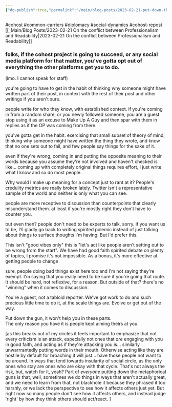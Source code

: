 ```yaml
---
{"dg-publish":true,"permalink":"/main/blog-posts/2023-02-21-put-down-the-gun-get-out-of-the-bucket-and-realize-you-aren-t-a-crab-on-cohost-and-posting-nicely/","noteIcon":"","created":"2023-08-09T17:00:09.309-04:00","updated":"2023-10-06T22:47:14.074-04:00"}
---
```


#cohost #common-carriers #diplomacy #social-dynamics #cohost-repost
[[_Main/Blog Posts/2023-02-21 On the conflict between Professionalism and Readability\|2023-02-21 On the conflict between Professionalism and Readability]]

### folks, if the cohost project is going to succeed, or any social media platform for that matter, you've gotta opt out of everything the other platforms get you to do.

(imo. I cannot speak for staff)

you're going to have to get in the habit of thinking why someone might have written part of their post, in context with the rest of their post and other writings if you aren't sure.

people write for who they know, with established context. if you're coming in from a random share, or you newly followed someone, you are a guest. stop using it as an excuse to Make Up A Guy and then spar with them in replies as if the OP was coming from there.

you've gotta get in the habit. exercising that small subset of theory of mind, thinking why someone might have written the thing they wrote, and know that no one sets out to fail, and few people say things for the sake of it.

even if they're wrong, coming in and putting the opposite meaning to their words because you assume they're not involved and haven't checked is like... coming up with completely original things requires effort, I just write what I know and so do most people.

Why would I make up meaning for a concept just to rant at it? People's credulity metrics are really broken lately. Twitter isn't a representative sample of the world and neither is only what you can see.

people are more receptive to discussion than counterpoints that clearly misunderstand them. at least if you're mostly right they don't have to counter you.

but even then? people don't need to be experts to talk, sorry. if you want us to be, I'll gladly go back to writing spirited polemic instead of just talking about things to surface thoughts I'm having. But I'd prefer this.

This isn't "good vibes only" this is "let's act like people aren't setting out to be wrong from the start". We have had good faith spirited debate on plenty of topics, I promise it's not impossible. As a bonus, it's more effective at getting people to change

sure, people doing bad things exist here too and I'm not saying they're exempt. I'm saying that you really need to be sure if you're going that route. It should be hard, not reflexive, for a reason. But outside of that? there's no "winning" when it comes to discussion.

You're a guest, not a tabloid reporter. We've got work to do and such precious little time to do it, at the scale things are. Evolve or get out of the way.

Put down the gun, it won't help you in these parts.  
The only reason you have it is people kept aiming theirs at you.

[as this breaks out of my circles it feels important to emphasize that not every criticism is an attack, especially not ones that _are_ engaging with you in good faith, and acting as if they're attacking you is... similarly unwarrrantedly putting words in their mouth. Otherwise acting like they are hostile by default for broaching it will just... have those people not want to be around. In ways that tend towards insularity of social circle, as the only ones who stay are ones who are okay with that cycle. That's not always the risk, but, watch for it, yeah? Part of _everyone_ putting down the metaphorical guns is that, well, sometimes we do things in ways that aren't actually great, and we need to learn from that, not blackhole it because they phrased it too harshly, or we lack the perspective to see how it affects others just yet. But right now so many people don't see how it affects others, and instead judge 'right' by how they think others should act/react. ]